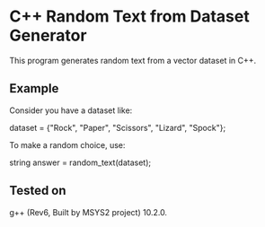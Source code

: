 # C++ Random Text from Dataset Generator
This program generates random text from a vector dataset in C++.

## Example
Consider you have a dataset like:

dataset = {"Rock", "Paper", "Scissors", "Lizard", "Spock"};

To make a random choice, use:

string answer = random_text(dataset);

## Tested on
g++ (Rev6, Built by MSYS2 project) 10.2.0.
